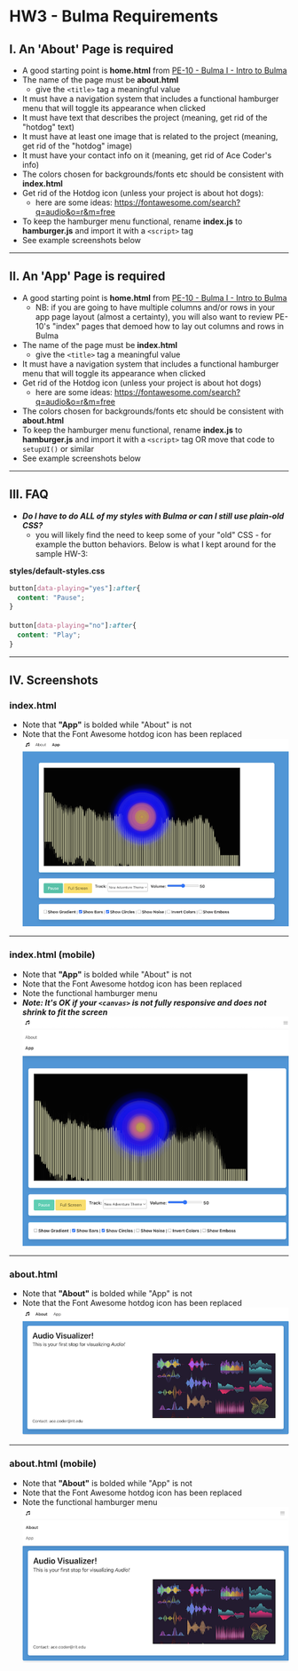 # HW3 - Bulma Requirements

## I. An 'About' Page is required
- A good starting point is **home.html** from [PE-10 - Bulma I - Intro to Bulma](../pe/pe-10.md)
- The name of the page must be **about.html**
  - give the `<title>` tag a meaningful value
- It must have a navigation system that includes a functional hamburger menu that will toggle its appearance when clicked
- It must have text that describes the project (meaning, get rid of the "hotdog" text)
- It must have at least one image that is related to the project (meaning, get rid of the "hotdog" image)
- It must have your contact info on it (meaning, get rid of Ace Coder's info)
- The colors chosen for backgrounds/fonts etc should be consistent with **index.html**
- Get rid of the Hotdog icon (unless your project is about hot dogs):
  - here are some ideas: https://fontawesome.com/search?q=audio&o=r&m=free
- To keep the hamburger menu functional, rename **index.js** to **hamburger.js** and import it with a `<script>` tag
- See example screenshots below


---

## II. An 'App' Page is required
- A good starting point is **home.html** from [PE-10 - Bulma I - Intro to Bulma](../pe/pe-10.md)
  - NB: if you are going to have multiple columns and/or rows in your app page layout (almost a certainty), you will also want to review PE-10's "index" pages that demoed how to lay out columns and rows in Bulma 
- The name of the page must be **index.html**
  - give the `<title>` tag a meaningful value
- It must have a navigation system that includes a functional hamburger menu that will toggle its appearance when clicked
- Get rid of the Hotdog icon (unless your project is about hot dogs)
  - here are some ideas: https://fontawesome.com/search?q=audio&o=r&m=free
- The colors chosen for backgrounds/fonts etc should be consistent with **about.html**
- To keep the hamburger menu functional, rename **index.js** to **hamburger.js** and import it with a `<script>` tag OR move that code to `setupUI()` or similar
- See example screenshots below

---

## III. FAQ

- ***Do I have to do ALL of my styles with Bulma or can I still use plain-old CSS?***
  - you will likely find the need to keep some of your "old" CSS - for example the button behaviors. Below is what I kept around for the sample HW-3:
 
**styles/default-styles.css**

```css
button[data-playing="yes"]:after{
  content: "Pause";
}

button[data-playing="no"]:after{
  content: "Play";
}
```

---

## IV. Screenshots

### index.html 
- Note that **"App"** is bolded while "About" is not
- Note that the Font Awesome hotdog icon has been replaced
![index page](./_images/hw3-index.png)

---

### index.html (mobile)
- Note that **"App"** is bolded while "About" is not
- Note that the Font Awesome hotdog icon has been replaced
- Note the functional hamburger menu
- ***Note: It's OK if your `<canvas>` is not fully responsive and does not shrink to fit the screen***
![index page hamburger](./_images/hw3-index-hamburger.png)

---

### about.html
- Note that **"About"** is bolded while "App" is not
- Note that the Font Awesome hotdog icon has been replaced
![about page](./_images/hw3-about.png)

---

### about.html (mobile)
- Note that **"About"** is bolded while "App" is not
- Note that the Font Awesome hotdog icon has been replaced
- Note the functional hamburger menu
![about page hamburger](./_images/hw3-about-hamburger.png)
